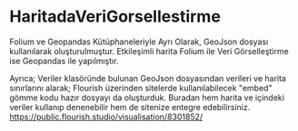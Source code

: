 # HaritadaVeriGorsellestirme
Folium ve Geopandas Kütüphaneleriyle Ayrı Olarak, GeoJson dosyası kullanılarak oluşturulmuştur.
Etkileşimli harita Folium ile Veri Görselleştirme ise Geopandas ile yapılmıştır.

Ayrıca;
Veriler klasöründe bulunan GeoJson dosyasından verileri ve harita sınırlarını alarak;
    Flourish üzerinden sitelerde kullanılabilecek "embed" gömme kodu hazır dosyayı da oluşturduk.
      Buradan hem harita ve içindeki veriler kullanıp denenebilir hem de sitenize entegre edebilirsiniz.
https://public.flourish.studio/visualisation/8301852/
